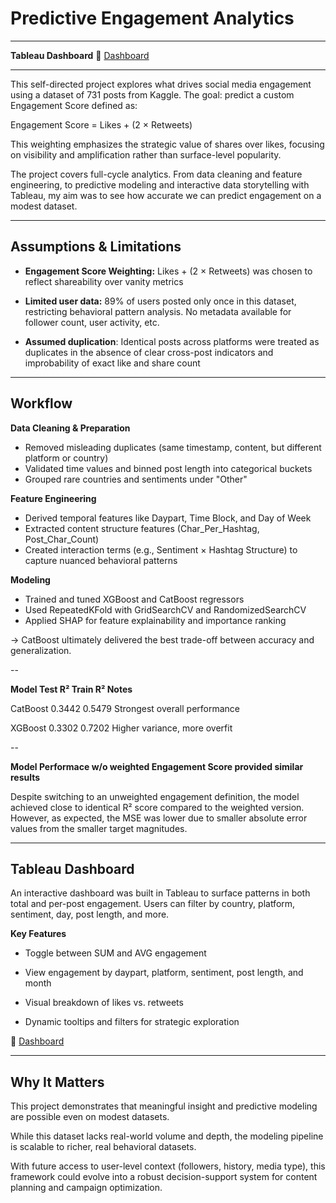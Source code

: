 # Predictive Engagement Analytics 
---

**Tableau Dashboard**
🔗 [Dashboard](https://public.tableau.com/views/SocialMediaEngagementRetweetWeighted/Story1?:language=en-US&:sid=&:redirect=auth&:display_count=n&:origin=viz_share_link)

---
This self-directed project explores what drives social media engagement using a dataset of 731 posts from Kaggle. The goal: predict a custom Engagement Score defined as:

Engagement Score = Likes + (2 × Retweets)

This weighting emphasizes the strategic value of shares over likes, focusing on visibility and amplification rather than surface-level popularity.

The project covers full-cycle analytics. From data cleaning and feature engineering, to predictive modeling and interactive data storytelling with Tableau, my aim was to see how accurate we can predict engagement on a modest dataset.

---

## Assumptions & Limitations

- **Engagement Score Weighting:** Likes + (2 × Retweets) was chosen to reflect shareability over vanity metrics

- **Limited user data:** 89% of users posted only once in this dataset, restricting behavioral pattern analysis. No metadata available for follower count, user activity, etc.

- **Assumed duplication**: Identical posts across platforms were treated as duplicates in the absence of clear cross-post indicators and improbability of exact like and share count

---

## Workflow

**Data Cleaning & Preparation**

- Removed misleading duplicates (same timestamp, content, but different platform or country)
- Validated time values and binned post length into categorical buckets
- Grouped rare countries and sentiments under "Other"


**Feature Engineering**

- Derived temporal features like Daypart, Time Block, and Day of Week
- Extracted content structure features (Char_Per_Hashtag, Post_Char_Count)
- Created interaction terms (e.g., Sentiment × Hashtag Structure) to capture nuanced behavioral patterns


**Modeling**

- Trained and tuned XGBoost and CatBoost regressors
- Used RepeatedKFold with GridSearchCV and RandomizedSearchCV
- Applied SHAP for feature explainability and importance ranking

-> CatBoost ultimately delivered the best trade-off between accuracy and generalization.

--

**Model	Test R²	Train R² Notes**

CatBoost	0.3442	0.5479	Strongest overall performance

XGBoost	0.3302	0.7202	Higher variance, more overfit

--

**Model Performace w/o weighted Engagement Score provided similar results**

Despite switching to an unweighted engagement definition, the model achieved close to identical R² score compared to the weighted version. However,  as expected, the MSE was lower due to smaller absolute error values from the smaller target magnitudes.

---

## Tableau Dashboard

An interactive dashboard was built in Tableau to surface patterns in both total and per-post engagement. Users can filter by country, platform, sentiment, day, post length, and more.

**Key Features**

- Toggle between SUM and AVG engagement

- View engagement by daypart, platform, sentiment, post length, and month

- Visual breakdown of likes vs. retweets

- Dynamic tooltips and filters for strategic exploration


🔗 [Dashboard](https://public.tableau.com/views/SocialMediaEngagementRetweetWeighted/Story1?:language=en-US&:sid=&:redirect=auth&:display_count=n&:origin=viz_share_link)

---

## Why It Matters

This project demonstrates that meaningful insight and predictive modeling are possible even on modest datasets. 

While this dataset lacks real-world volume and depth, the modeling pipeline is scalable to richer, real behavioral datasets.

With future access to user-level context (followers, history, media type), this framework could evolve into a robust decision-support system for content planning and campaign optimization.

